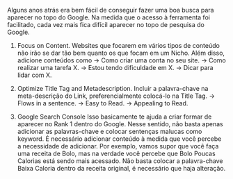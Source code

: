 Alguns anos atrás era bem fácil de conseguir fazer uma boa busca para aparecer no topo do Google. Na medida que o acesso à ferramenta foi facilitado, cada vez mais fica difícil aparecer no topo de pesquisa do Google.

1) Focus on Content.
Websites que focarem em vários tipos de conteúdo não irão se dar tão bem quanto os que focam em um Nicho.
Além disso, adicione conteúdos como
-> Como criar uma conta no seu site.
-> Como realizar uma tarefa X.
-> Estou tendo dificuldade em X.
-> Dicar para lidar com X.

2) Optimize Title Tag and Metadescription.
Incluir a palavra-chave na meta-descrição do Link, preferencialmente colocá-lo na Title Tag.
-> Flows in a sentence.
-> Easy to Read.
-> Appealing to Read.

3) Google Search Console
Isso basicamente te ajuda a criar formar de aparecer no Rank 1 dentro do Google.
Nesse sentido, não basta apenas adicionar as palavras-chave e colocar sentenças malucas como keyword. É necessário adicionar conteúdo à medida que você percebe a necessidade de adicionar. Por exemplo, vamos supor que você faça uma receita de Bolo, mas na verdade você percebe que Bolo Poucas Calorias está sendo mais acessado. Não basta colocar a palavra-chave Baixa Caloria dentro da receita original, é necessário que haja alteração.

